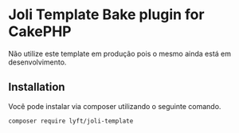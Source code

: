 # Joli Template Bake plugin for CakePHP

Não utilize este template em produção pois o mesmo ainda está em desenvolvimento.

## Installation

Você pode instalar via composer utilizando o seguinte comando.

```
composer require lyft/joli-template
```
